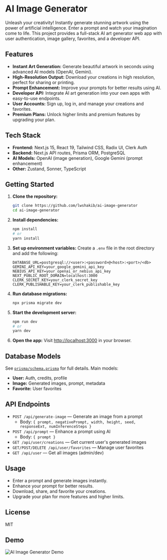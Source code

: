 # AI Image Generator

Unleash your creativity! Instantly generate stunning artwork using the power of artificial intelligence. Enter a prompt and watch your imagination come to life. This project provides a full-stack AI art generator web app with user authentication, image gallery, favorites, and a developer API.

## Features

- **Instant Art Generation:** Generate beautiful artwork in seconds using advanced AI models (OpenAI, Gemini).
- **High-Resolution Output:** Download your creations in high resolution, perfect for sharing or printing.
- **Prompt Enhancement:** Improve your prompts for better results using AI.
- **Developer API:** Integrate AI art generation into your own apps with easy-to-use endpoints.
- **User Accounts:** Sign up, log in, and manage your creations and favorites.
- **Premium Plans:** Unlock higher limits and premium features by upgrading your plan.

## Tech Stack

- **Frontend:** Next.js 15, React 19, Tailwind CSS, Radix UI, Clerk Auth
- **Backend:** Next.js API routes, Prisma ORM, PostgreSQL
- **AI Models:** OpenAI (image generation), Google Gemini (prompt enhancement)
- **Other:** Zustand, Sonner, TypeScript

## Getting Started

1. **Clone the repository:**
   ```bash
   git clone https://github.com/lwshakib/ai-image-generator
   cd ai-image-generator
   ```
2. **Install dependencies:**
   ```bash
   npm install
   # or
   yarn install
   ```
3. **Set up environment variables:**
   Create a `.env` file in the root directory and add the following:
   ```env
   DATABASE_URL=postgresql://<user>:<password>@<host>:<port>/<db>
   GEMINI_API_KEY=your_google_gemini_api_key
   NEBIUS_API_KEY=your_openai_or_nebius_api_key
   NEXT_PUBLIC_ROOT_DOMAIN=localhost:3000
   CLERK_SECRET_KEY=your_clerk_secret_key
   CLERK_PUBLISHABLE_KEY=your_clerk_publishable_key
   ```
4. **Run database migrations:**
   ```bash
   npx prisma migrate dev
   ```
5. **Start the development server:**
   ```bash
   npm run dev
   # or
   yarn dev
   ```
6. **Open the app:**
   Visit [http://localhost:3000](http://localhost:3000) in your browser.

## Database Models

See [`prisma/schema.prisma`](prisma/schema.prisma) for full details. Main models:

- **User:** Auth, credits, profile
- **Image:** Generated images, prompt, metadata
- **Favorite:** User favorites

## API Endpoints

- `POST /api/generate-image` — Generate an image from a prompt
  - Body: `{ prompt, negativePrompt, width, height, seed, responseExt, numInferenceSteps }`
- `POST /api/prompt` — Enhance a prompt using AI
  - Body: `{ prompt }`
- `GET /api/user/creations` — Get current user's generated images
- `GET/POST/DELETE /api/user/favorites` — Manage user favorites
- `GET /api/user` — Get all images (admin/dev)

## Usage

- Enter a prompt and generate images instantly.
- Enhance your prompt for better results.
- Download, share, and favorite your creations.
- Upgrade your plan for more features and higher limits.

## License

MIT

## Demo

![AI Image Generator Demo](assets/demo.gif)
